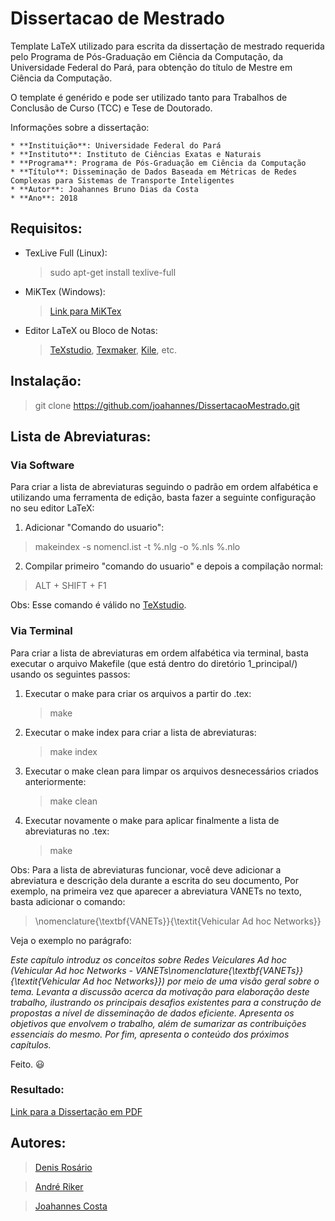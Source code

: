 # Dissertacao de Mestrado

Template LaTeX utilizado para escrita da dissertação de mestrado requerida pelo Programa de Pós-Graduação em Ciência da Computação, da Universidade Federal do Pará, para obtenção do título de Mestre em Ciência da Computação.

O template é genérido e pode ser utilizado tanto para Trabalhos de Conclusão de Curso (TCC) e Tese de Doutorado.

Informações sobre a dissertação:
	
	* **Instituição**: Universidade Federal do Pará
	* **Instituto**: Instituto de Ciências Exatas e Naturais
	* **Programa**: Programa de Pós-Graduação em Ciência da Computação
	* **Título**: Disseminação de Dados Baseada em Métricas de Redes Complexas para Sistemas de Transporte Inteligentes
	* **Autor**: Joahannes Bruno Dias da Costa
	* **Ano**: 2018

## Requisitos:

* TexLive Full (Linux):
	> sudo apt-get install texlive-full

* MiKTex (Windows):
	> [Link para MiKTex](https://miktex.org/download)

* Editor LaTeX ou Bloco de Notas:
	> [TeXstudio](http://www.texstudio.org/), [Texmaker](http://www.xm1math.net/texmaker/), [Kile](https://kile.sourceforge.io/), etc.

## Instalação:

> git clone https://github.com/joahannes/DissertacaoMestrado.git 

## Lista de Abreviaturas:

### Via Software

Para criar a lista de abreviaturas seguindo o padrão em ordem alfabética e utilizando uma ferramenta de edição, basta fazer a seguinte configuração no seu editor LaTeX:

1. Adicionar "Comando do usuario":

> makeindex -s nomencl.ist -t %.nlg -o %.nls %.nlo

2. Compilar primeiro "comando do usuario" e depois a compilação normal:

> ALT + SHIFT + F1

Obs: Esse comando é válido no [TeXstudio](http://www.texstudio.org/).

### Via Terminal

Para criar a lista de abreviaturas em ordem alfabética via terminal, basta executar o arquivo Makefile (que está dentro do diretório 1_principal/) usando os seguintes passos:

1. Executar o make para criar os arquivos a partir do .tex:

	> make

2. Executar o make index para criar a lista de abreviaturas:

	> make index

3. Executar o make clean para limpar os arquivos desnecessários criados anteriormente:

	> make clean

4. Executar novamente o make para aplicar finalmente a lista de abreviaturas no .tex:

	> make

Obs: Para a lista de abreviaturas funcionar, você deve adicionar a abreviatura e descrição dela durante a escrita do seu documento, Por exemplo, na primeira vez que aparecer a abreviatura VANETs no texto, basta adicionar o comando:

> \nomenclature{\textbf{VANETs}}{\textit{Vehicular Ad hoc Networks}}

Veja o exemplo no parágrafo:

_Este capítulo introduz os conceitos sobre Redes Veiculares Ad hoc (Vehicular Ad hoc Networks - VANETs\nomenclature{\textbf{VANETs}}{\textit{Vehicular Ad hoc Networks}}) por meio de uma visão geral sobre o tema. Levanta a discussão acerca da motivação para elaboração deste trabalho, ilustrando os principais desafios existentes para a construção de propostas a nível de disseminação de dados eficiente. Apresenta os objetivos que envolvem o trabalho, além de sumarizar as contribuições essenciais do mesmo. Por fim, apresenta o conteúdo dos próximos capítulos._

Feito. :smiley:

### Resultado:

[Link para a Dissertação em PDF](https://github.com/joahannes/DissertacaoMestrado/blob/master/1_principal/mestrado_joahannes.pdf)

## Autores:

> [Denis Rosário](https://www.researchgate.net/profile/Denis_Rosario)

> [André Riker](https://www.researchgate.net/profile/Andre_Riker)

> [Joahannes Costa](http://www.lrc.ic.unicamp.br/~joahannes)
